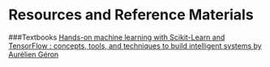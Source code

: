 # Resources and Reference Materials

###Textbooks
[Hands-on machine learning with Scikit-Learn and TensorFlow : concepts, tools, and techniques to build intelligent systems by Aurélien Géron](https://libproxy.rpi.edu/login?url=https://ebookcentral.proquest.com/lib/rpi/detail.action?docID=4822582)
